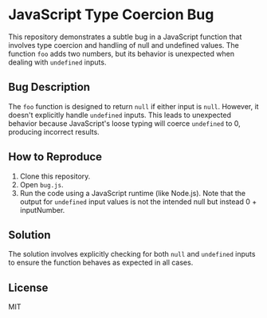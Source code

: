 # JavaScript Type Coercion Bug

This repository demonstrates a subtle bug in a JavaScript function that involves type coercion and handling of null and undefined values. The function `foo` adds two numbers, but its behavior is unexpected when dealing with `undefined` inputs.

## Bug Description

The `foo` function is designed to return `null` if either input is `null`. However, it doesn't explicitly handle `undefined` inputs. This leads to unexpected behavior because JavaScript's loose typing will coerce `undefined` to 0, producing incorrect results. 

## How to Reproduce

1. Clone this repository.
2. Open `bug.js`.
3. Run the code using a JavaScript runtime (like Node.js). Note that the output for `undefined` input values is not the intended null but instead 0 + inputNumber. 

## Solution

The solution involves explicitly checking for both `null` and `undefined` inputs to ensure the function behaves as expected in all cases.

## License

MIT